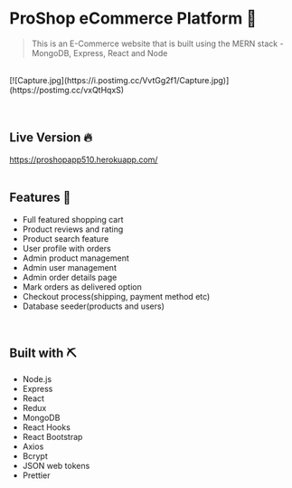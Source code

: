 # ProShop eCommerce Platform 💪
 > This is an E-Commerce website that is built using the MERN stack - MongoDB, Express, React and Node

<br>
[![Capture.jpg](https://i.postimg.cc/VvtGg2f1/Capture.jpg)](https://postimg.cc/vxQtHqxS)
<br>
<br>
<br>

## Live Version 🔥
https://proshopapp510.herokuapp.com/
<br>
<br>

## Features 📝
 - Full featured shopping cart
 - Product reviews and rating
 - Product search feature
 - User profile with orders
 - Admin product management
 - Admin user management
 - Admin order details page
 - Mark orders as delivered option
 - Checkout process(shipping, payment method etc)
 - Database seeder(products and users)
<br>

## Built with ⛏️
 - Node.js
 - Express
 - React
 - Redux
 - MongoDB
 - React Hooks
 - React Bootstrap
 - Axios
 - Bcrypt
 - JSON web tokens
 - Prettier
